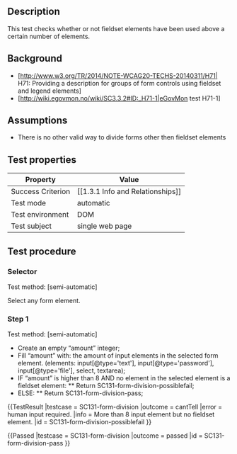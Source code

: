
## Description
This test checks whether or not fieldset elements have been used above a certain number of elements.

## Background
- [http://www.w3.org/TR/2014/NOTE-WCAG20-TECHS-20140311/H71| H71: Providing a description for groups of form controls using fieldset and legend elements]
- [http://wiki.egovmon.no/wiki/SC3.3.2#ID:_H71-1|eGovMon test H71-1]

## Assumptions

- There is no other valid way to divide forms other then fieldset elements

## Test properties

| Property         | Value
|------------------|----
|Success Criterion | [[1.3.1 Info and Relationships]]
|Test mode         |automatic
|Test environment  | DOM
|Test subject      | single web page


## Test procedure

### Selector
Test method: [semi-automatic]

Select any form element.

### Step 1
Test method: [semi-automatic]

- Create an empty “amount” integer;
- Fill “amount” with: the amount of input elements in the selected form element. (elements: input[@type='text'], input[@type='password'], input[@type='file'], select, textarea);
- IF “amount” is higher than 8 AND no element in the selected element is a fieldset element:
** Return SC131-form-division-possiblefail;
- ELSE:
**  Return SC131-form-division-pass;


{{TestResult
|testcase = SC131-form-division
|outcome = cantTell
|error = human input required.
|info = More than 8 input element but no fieldset element.
|id =  SC131-form-division-possiblefail
}}

{{Passed
|testcase = SC131-form-division
|outcome = passed
|id =  SC131-form-division-pass
}}
